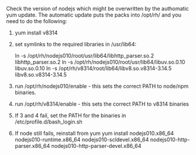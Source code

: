 Check the version of nodejs which might be overwritten by the authomatic yum update.
The automatic update puts the packs into /opt/rh/<package name> and you need to do the following:

1. yum install v8314
2. set symlinks to the required libraries in /usr/lib64:

	ln -s /opt/rh/nodejs010/root/usr/lib64/libhttp_parser.so.2 libhttp_parser.so.2
	ln -s /opt/rh/nodejs010/root/usr/lib64/libuv.so.0.10 libuv.so.0.10
	ln -s /opt/rh/v8314/root/lib64/libv8.so.v8314-3.14.5 libv8.so.v8314-3.14.5

3. run /opt/rh/nodejs010/enable - this sets the correct PATH to node/npm binaries.

4. run /opt/rh/v8314/enable - this sets the correct PATH to v8314 binaries

5. If 3 and 4 fail, set the PATH for the binaries in /etc/profile.d/bash_login.sh

6. If node still fails, reinstall from yum
	yum install nodejs010.x86_64 nodejs010-runtime.x86_64 nodejs010-scldevel.x86_64 nodejs010-http-parser.x86_64 nodejs010-http-parser-devel.x86_64


